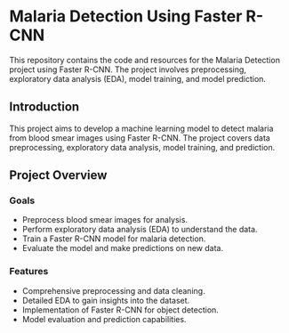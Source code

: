 # Malaria Detection Using Faster R-CNN

This repository contains the code and resources for the Malaria Detection project using Faster R-CNN. The project involves preprocessing, exploratory data analysis (EDA), model training, and model prediction.

## Introduction
This project aims to develop a machine learning model to detect malaria from blood smear images using Faster R-CNN. The project covers data preprocessing, exploratory data analysis, model training, and prediction.

## Project Overview
### Goals
- Preprocess blood smear images for analysis.
- Perform exploratory data analysis (EDA) to understand the data.
- Train a Faster R-CNN model for malaria detection.
- Evaluate the model and make predictions on new data.

### Features
- Comprehensive preprocessing and data cleaning.
- Detailed EDA to gain insights into the dataset.
- Implementation of Faster R-CNN for object detection.
- Model evaluation and prediction capabilities.
